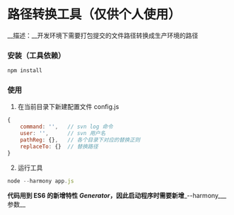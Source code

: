 # 路径转换工具（仅供个人使用）
__描述：__开发环境下需要打包提交的文件路径转换成生产环境的路径
### 安装（工具依赖）
```js
npm install
```
### 使用
1. 在当前目录下新建配置文件 config.js
```js
{
    command: '',   // svn log 命令
    user: '',      // svn 用户名
    pathReg: {},   // 各个目录下对应的替换正则
    replaceTo: {}  // 替换路径
}
```
2. 运行工具
```js
node --harmony app.js
```
__代码用到 ES6 的新增特性 ___Generator___，因此启动程序时需要新增___--harmony___参数__
